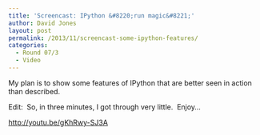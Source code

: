 ```yaml
---
title: 'Screencast: IPython &#8220;run magic&#8221;'
author: David Jones
layout: post
permalink: /2013/11/screencast-some-ipython-features/
categories:
  - Round 07/3
  - Video
---
```

My plan is to show some features of IPython that are better seen in action than described.

Edit:  So, in three minutes, I got through very little.  Enjoy&#8230;

<http://youtu.be/gKhRwy-SJ3A>

&nbsp;

&nbsp;

&nbsp;